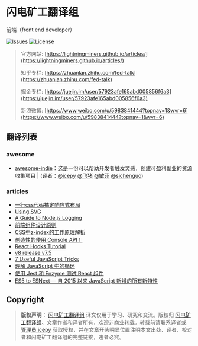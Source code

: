 # 闪电矿工翻译组

前端（front end developer）

[![Issues](https://img.shields.io/github/issues/lightningminers/article.svg)](https://github.com/lightningminers/article/issues) ![License](https://img.shields.io/github/license/lightningminers/article.svg)

> 官方网站: [https://lightningminers.github.io/articles/](https://lightningminers.github.io/articles/)
> 
> 知乎专栏: [https://zhuanlan.zhihu.com/fed-talk](https://zhuanlan.zhihu.com/fed-talk)
>
> 掘金专栏: [https://juejin.im/user/57923afe165abd005856f6a3](https://juejin.im/user/57923afe165abd005856f6a3)
>
> 新浪微博: [https://www.weibo.com/u/5983841444?topnav=1&wvr=6](https://www.weibo.com/u/5983841444?topnav=1&wvr=6)

## 翻译列表

### awesome

- [awesome-indie](https://github.com/icepy/awesome-indie/blob/master/README-ZH.md)：这是一份可以帮助开发者触发灵感，创建可盈利副业的资源收集项目 | (译者：[@icepy](https://github.com/icepy) [@飞猪](https://github.com/Xixi20160512) [@敏菲](https://github.com/chenmf6) [@sichenguo](https://github.com/sichenguo))

</details>

### articles

- [一行css代码搞定响应式布局](https://zhuanlan.zhihu.com/p/69809343)
- [Using SVG](https://zhuanlan.zhihu.com/p/69306347)
- [A Guide to Node.js Logging](https://github.com/lightningminers/article/issues/39)
- [前端组件设计原则](https://github.com/lightningminers/article/issues/36)
- [CSS中z-index的工作原理解析](https://github.com/lightningminers/article/issues/32)
- [创造性的使用 Console API！](https://github.com/lightningminers/article/issues/31)
- [React Hooks Tutorial](https://github.com/lightningminers/article/issues/29)
- [v8 release v7.5](https://github.com/lightningminers/article/issues/30)
- [7 Useful JavaScript Tricks](https://github.com/lightningminers/article/issues/28)
- [理解 JavaScript 中的循环](https://github.com/lightningminers/article/issues/33)
- [使用 Jest 和 Enzyme 测试 React 组件](https://github.com/lightningminers/article/issues/34)
- [ES5 to ESNext —  自 2015 以来 JavaScript 新增的所有新特性](https://github.com/lightningminers/article/issues/35)

## Copyright

> **版权声明：** [闪电矿工翻译组](https://github.com/lightningminers/article) 译文仅用于学习、研究和交流。版权归 [闪电矿工翻译组](https://github.com/lightningminers/article)、文章作者和译者所有，欢迎非商业转载。转载前请联系译者或 [管理员 icepy](https://github.com/icepy) 获取授权，并在文章开头明显位置注明本文出处、译者、校对者和闪电矿工翻译组的完整链接，违者必究。
